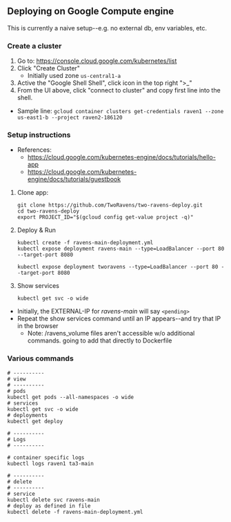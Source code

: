 ## Deploying on Google Compute engine

This is currently a naive setup--e.g. no external db, env variables, etc.


### Create a cluster

1. Go to: https://console.cloud.google.com/kubernetes/list
2. Click "Create Cluster"
   - Initially used zone `us-central1-a`
3. Active the "Google Shell Shell", click icon in the top right ">_"
4. From the UI above, click "connect to cluster" and copy first line into the shell.
  - Sample line: `gcloud container clusters get-credentials raven1 --zone us-east1-b --project raven2-186120`

### Setup instructions

- References:
    - https://cloud.google.com/kubernetes-engine/docs/tutorials/hello-app
    - https://cloud.google.com/kubernetes-engine/docs/tutorials/guestbook

1. Clone app:
    ```
    git clone https://github.com/TwoRavens/two-ravens-deploy.git
    cd two-ravens-deploy
    export PROJECT_ID="$(gcloud config get-value project -q)"
    ```
2. Deploy & Run
    ```
    kubectl create -f ravens-main-deployment.yml
    kubectl expose deployment ravens-main --type=LoadBalancer --port 80 --target-port 8080

    kubectl expose deployment tworavens --type=LoadBalancer --port 80 --target-port 8080
    ```
3. Show services
    ```
    kubectl get svc -o wide
    ```
  - Initially, the EXTERNAL-IP for *ravens-main* will say `<pending>`
  - Repeat the show services command until an IP appears--and try that IP in the browser
    - Note: /ravens_volume files aren't accessible w/o additional commands. going to add that directly to Dockerfile

### Various commands

```
# ----------
# view
# ----------
# pods
kubectl get pods --all-namespaces -o wide
# services
kubectl get svc -o wide
# deployments
kubectl get deploy

# ----------
# Logs
# ----------

# container specific logs
kubectl logs raven1 ta3-main

# ----------
# delete
# ----------
# service
kubectl delete svc ravens-main
# deploy as defined in file
kubectl delete -f ravens-main-deployment.yml

```

